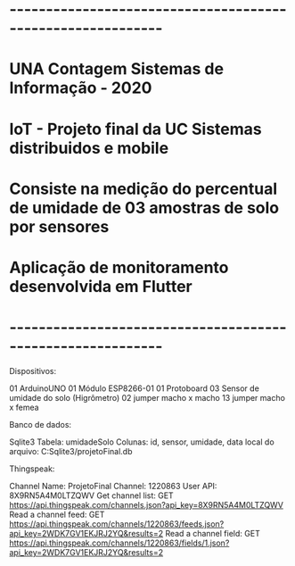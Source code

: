 # -----------------------------------------------------------
# UNA Contagem Sistemas de Informação - 2020
#
# IoT - Projeto final da UC Sistemas distribuidos e mobile
# Consiste na medição do percentual de umidade de 03 amostras de solo por sensores
# Aplicação de monitoramento desenvolvida em Flutter
# -----------------------------------------------------------

Dispositivos:

01 ArduinoUNO
01 Módulo ESP8266-01
01 Protoboard
03 Sensor de umidade do solo (Higrômetro)
02 jumper macho x macho
13 jumper macho x femea

Banco de dados:

Sqlite3
Tabela: umidadeSolo
Colunas: id, sensor, umidade, data
local do arquivo: C:Sqlite3/projetoFinal.db

Thingspeak:

Channel Name: ProjetoFinal
Channel: 1220863
User API: 8X9RN5A4M0LTZQWV
Get channel list: GET https://api.thingspeak.com/channels.json?api_key=8X9RN5A4M0LTZQWV
Read a channel feed: GET https://api.thingspeak.com/channels/1220863/feeds.json?api_key=2WDK7GV1EKJRJ2YQ&results=2
Read a channel field: GET https://api.thingspeak.com/channels/1220863/fields/1.json?api_key=2WDK7GV1EKJRJ2YQ&results=2